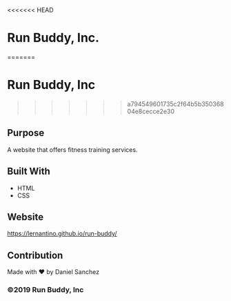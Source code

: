 <<<<<<< HEAD
# Run Buddy, Inc.
=======
# Run Buddy, Inc
>>>>>>> a794549601735c2f64b5b35036804e8cecce2e30

## Purpose
A website that offers fitness training services. 

## Built With
* HTML
* CSS

## Website
https://lernantino.github.io/run-buddy/

## Contribution
Made with ❤️ by Daniel Sanchez

### ©️2019 Run Buddy, Inc 
